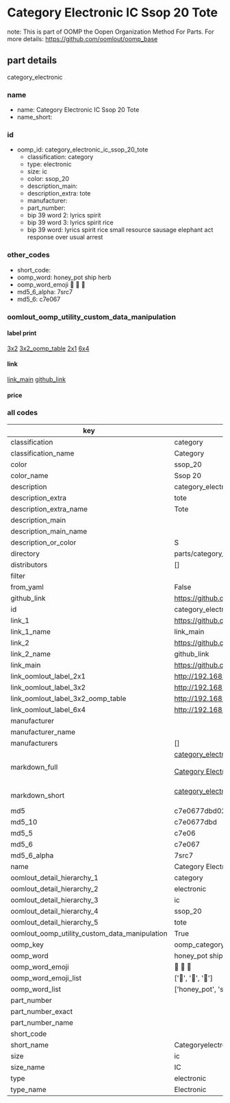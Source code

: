 # Category Electronic IC Ssop 20 Tote  

note: This is part of OOMP the Oopen Organization Method For Parts. For more details: https://github.com/oomlout/oomp_base

##  part details



category_electronic

### name
* name: Category Electronic IC Ssop 20 Tote
* name_short: 
### id
* oomp_id: category_electronic_ic_ssop_20_tote
  * classification: category
  * type: electronic
  * size: ic
  * color: ssop_20
  * description_main: 
  * description_extra: tote
  * manufacturer: 
  * part_number: 
  * bip 39 word 2: lyrics spirit
  * bip 39 word 3: lyrics spirit rice
  * bip 39 word: lyrics spirit rice small resource sausage elephant act response over usual arrest

### other_codes
* short_code: 
* oomp_word: honey_pot ship herb
* oomp_word_emoji :honey_pot: :ship: :herb:
* md5_6_alpha: 7src7
* md5_6: c7e067






### oomlout_oomp_utility_custom_data_manipulation
#### label print
[3x2](http://192.168.1.245:1112/?label=oomp%207src7)
[3x2_oomp_table](http://192.168.1.107:1112/?label=oomp%207src7)
[2x1](http://192.168.1.242:1112/?label=oomp%207src7)
[6x4](http://192.168.1.55:1112/?label=oomp%207src7)    

#### link

[link_main](https://github.com/oomlout/oomlout_oomp_current_version_messy/tree/main/parts/category_electronic_ic_ssop_20_tote) [github_link](https://github.com/oomlout/oomlout_oomp_part_src/tree/main/parts/category_electronic_ic_ssop_20_tote)                             

#### price







### all codes 
| key | value |  
| --- | --- |  
| classification | category |  
| classification_name | Category |  
| color | ssop_20 |  
| color_name | Ssop 20 |  
| description | category_electronic |  
| description_extra | tote |  
| description_extra_name | Tote |  
| description_main |  |  
| description_main_name |  |  
| description_or_color | S  |  
| directory | parts/category_electronic_ic_ssop_20_tote |  
| distributors | [] |  
| filter |  |  
| from_yaml | False |  
| github_link | https://github.com/oomlout/oomlout_oomp_part_src/tree/main/parts/category_electronic_ic_ssop_20_tote |  
| id | category_electronic_ic_ssop_20_tote |  
| link_1 | https://github.com/oomlout/oomlout_oomp_current_version_messy/tree/main/parts/category_electronic_ic_ssop_20_tote |  
| link_1_name | link_main |  
| link_2 | https://github.com/oomlout/oomlout_oomp_part_src/tree/main/parts/category_electronic_ic_ssop_20_tote |  
| link_2_name | github_link |  
| link_main | https://github.com/oomlout/oomlout_oomp_current_version_messy/tree/main/parts/category_electronic_ic_ssop_20_tote |  
| link_oomlout_label_2x1 | http://192.168.1.242:1112/?label=oomp%207src7 |  
| link_oomlout_label_3x2 | http://192.168.1.245:1112/?label=oomp%207src7 |  
| link_oomlout_label_3x2_oomp_table | http://192.168.1.107:1112/?label=oomp%207src7 |  
| link_oomlout_label_6x4 | http://192.168.1.55:1112/?label=oomp%207src7 |  
| manufacturer |  |  
| manufacturer_name |  |  
| manufacturers | [] |  
| markdown_full | [category_electronic_ic_ssop_20_tote](https://github.com/oomlout/oomlout_oomp_current_version_messy/tree/main/parts/category_electronic_ic_ssop_20_tote)<br>[](https://github.com/oomlout/oomlout_oomp_current_version_messy/tree/main/parts/category_electronic_ic_ssop_20_tote)<br>[Category Electronic Ic Ssop 20 Tote](https://github.com/oomlout/oomlout_oomp_current_version_messy/tree/main/parts/category_electronic_ic_ssop_20_tote)<br><br> |  
| markdown_short | [category_electronic_ic_ssop_20_tote](https://github.com/oomlout/oomlout_oomp_current_version_messy/tree/main/parts/category_electronic_ic_ssop_20_tote)<br><br> |  
| md5 | c7e0677dbd0268fafedbccc77274842b |  
| md5_10 | c7e0677dbd |  
| md5_5 | c7e06 |  
| md5_6 | c7e067 |  
| md5_6_alpha | 7src7 |  
| name | Category Electronic IC Ssop 20 Tote |  
| oomlout_detail_hierarchy_1 | category |  
| oomlout_detail_hierarchy_2 | electronic |  
| oomlout_detail_hierarchy_3 | ic |  
| oomlout_detail_hierarchy_4 | ssop_20 |  
| oomlout_detail_hierarchy_5 | tote |  
| oomlout_oomp_utility_custom_data_manipulation | True |  
| oomp_key | oomp_category_electronic_ic_ssop_20_tote |  
| oomp_word | honey_pot ship herb |  
| oomp_word_emoji | :honey_pot: :ship: :herb: |  
| oomp_word_emoji_list | [':honey_pot:', ':ship:', ':herb:'] |  
| oomp_word_list | ['honey_pot', 'ship', 'herb'] |  
| part_number |  |  
| part_number_exact |  |  
| part_number_name |  |  
| short_code |  |  
| short_name | Categoryelectronic |  
| size | ic |  
| size_name | IC |  
| type | electronic |  
| type_name | Electronic |  
